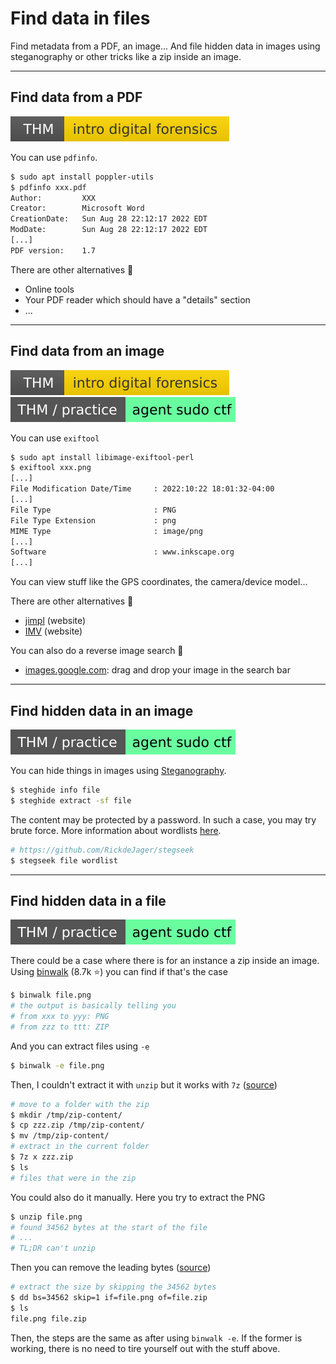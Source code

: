 # Find data in files

Find metadata from a PDF, an image... And file hidden data in images using steganography or other tricks like a zip inside an image. 

<hr class="sep-both">

## Find data from a PDF

[![introdigitalforensics](../../_badges/thm/introdigitalforensics.svg)](https://tryhackme.com/room/introdigitalforensics)

<div class="row row-cols-md-2"><div>

You can use `pdfinfo`.

```bash
$ sudo apt install poppler-utils
$ pdfinfo xxx.pdf
Author:         XXX
Creator:        Microsoft Word
CreationDate:   Sun Aug 28 22:12:17 2022 EDT
ModDate:        Sun Aug 28 22:12:17 2022 EDT
[...]
PDF version:    1.7
```
</div><div>

There are other alternatives 📌

* Online tools
* Your PDF reader which should have a "details" section
* ...
</div></div>

<hr class="sep-both">

## Find data from an image

[![introdigitalforensics](../../_badges/thm/introdigitalforensics.svg)](https://tryhackme.com/room/introdigitalforensics)
[![agentsudoctf](../../_badges/thm-p/agentsudoctf.svg)](https://tryhackme.com/room/agentsudoctf)

<div class="row row-cols-md-2"><div>

You can use `exiftool`

```bash
$ sudo apt install libimage-exiftool-perl
$ exiftool xxx.png
[...]
File Modification Date/Time     : 2022:10:22 18:01:32-04:00
[...]
File Type                       : PNG
File Type Extension             : png
MIME Type                       : image/png
[...]
Software                        : www.inkscape.org
[...]
```
</div><div>

You can view stuff like the GPS coordinates, the camera/device model...

There are other alternatives 📌

* [jimpl](https://jimpl.com/) (website)
* [IMV](https://www.geekyhumans.com/tools/image-metadata-viewer) (website)

You can also do a reverse image search 🧵

* [images.google.com](https://images.google.com/):  drag and drop your image in the search bar
</div></div>

<hr class="sep-both">

## Find hidden data in an image

[![agentsudoctf](../../_badges/thm-p/agentsudoctf.svg)](https://tryhackme.com/room/agentsudoctf)

<div class="row row-cols-md-2"><div>

You can hide things in images using [Steganography](https://0xrick.github.io/lists/stego/).

```bash
$ steghide info file
$ steghide extract -sf file
```
</div><div>

The content may be protected by a password. In such a case, you may try brute force. More information about wordlists [here](/cybersecurity/exploitation/general/index.md#-wordlists-).

```bash
# https://github.com/RickdeJager/stegseek
$ stegseek file wordlist
```
</div></div>

<hr class="sep-both">

## Find hidden data in a file

[![agentsudoctf](../../_badges/thm-p/agentsudoctf.svg)](https://tryhackme.com/room/agentsudoctf)

<div class="row row-cols-md-2"><div>

There could be a case where there is for an instance a zip inside an image. Using [binwalk](https://github.com/ReFirmLabs/binwalk) (8.7k ⭐) you can find if that's the case

```bash
$ binwalk file.png
# the output is basically telling you
# from xxx to yyy: PNG
# from zzz to ttt: ZIP
```

And you can extract files using `-e`

```bash
$ binwalk -e file.png
```

Then, I couldn't extract it with `unzip` but it works with `7z` ([source](https://stackoverflow.com/questions/28383199/error-while-unzipping-a-file-in-shell-script-need-pk-compat-v5-1-can-do-v4))

```bash
# move to a folder with the zip
$ mkdir /tmp/zip-content/
$ cp zzz.zip /tmp/zip-content/
$ mv /tmp/zip-content/
# extract in the current folder
$ 7z x zzz.zip
$ ls
# files that were in the zip
```
</div><div>

You could also do it manually. Here you try to extract the PNG

```bash
$ unzip file.png
# found 34562 bytes at the start of the file
# ...
# TL;DR can't unzip
```

Then you can remove the leading bytes ([source](https://unix.stackexchange.com/questions/6852/best-way-to-remove-bytes-from-the-start-of-a-file))

```bash
# extract the size by skipping the 34562 bytes
$ dd bs=34562 skip=1 if=file.png of=file.zip
$ ls
file.png file.zip
```

Then, the steps are the same as after using `binwalk -e`. If the former is working, there is no need to tire yourself out with the stuff above.
</div></div>